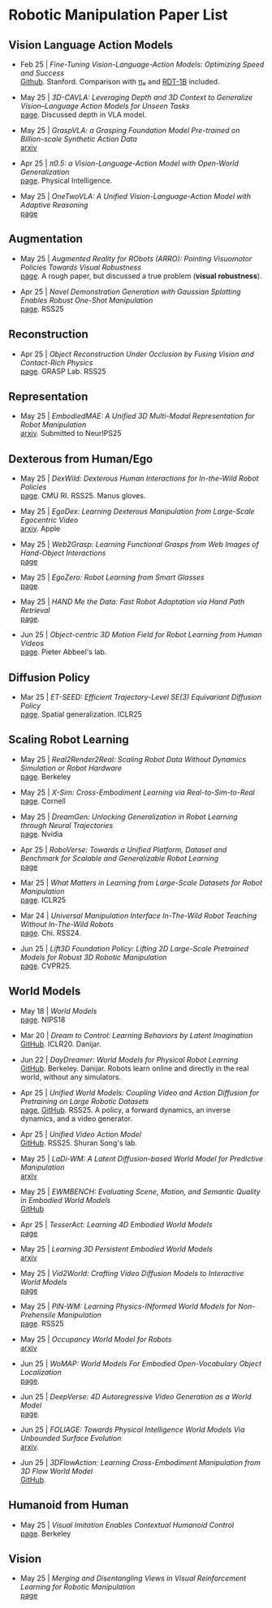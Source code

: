 # Robotic Manipulation Paper List

## Vision Language Action Models

- Feb 25 | *Fine-Tuning Vision-Language-Action Models: Optimizing Speed and Success*  
  [Github](https://github.com/moojink/openvla-oft?tab=readme-ov-file). Stanford. Comparison with [π₀](https://www.physicalintelligence.company/blog/pi0) and [RDT-1B](https://github.com/thu-ml/RoboticsDiffusionTransformer) included.

- May 25 | *3D-CAVLA: Leveraging Depth and 3D Context to Generalize Vision–Language Action Models for Unseen Tasks*  
  [page](https://3d-cavla.github.io/). Discussed depth in VLA model.

- May 25 | *GraspVLA: a Grasping Foundation Model Pre-trained on Billion-scale Synthetic Action Data*  
  [arxiv](https://arxiv.org/pdf/2505.03233)

- Apr 25 | *π0.5: a Vision-Language-Action Model with Open-World Generalization*  
  [page](https://www.pi.website/blog/pi05). Physical Intelligence.

- May 25 | *OneTwoVLA: A Unified Vision-Language-Action Model with Adaptive Reasoning*  
  [page](https://one-two-vla.github.io/)

## Augmentation

- May 25 | *Augmented Reality for RObots (ARRO): Pointing Visuomotor Policies Towards Visual Robustness*  
  [page](https://augmented-reality-for-robots.github.io/). A rough paper, but discussed a true problem (**visual robustness**).

- Apr 25 | *Novel Demonstration Generation with Gaussian Splatting Enables Robust One-Shot Manipulation*  
  [page](https://yangsizhe.github.io/robosplat/). RSS25

## Reconstruction

- Apr 25 | *Object Reconstruction Under Occlusion by Fusing Vision and Contact-Rich Physics*  
  [page](https://vysics-vision-and-physics.github.io/). GRASP Lab. RSS25

## Representation

- May 25 | *EmbodiedMAE: A Unified 3D Multi-Modal Representation for Robot Manipulation*  
  [arxiv](https://arxiv.org/pdf/2505.10105). Submitted to NeurIPS25

## Dexterous from Human/Ego

- May 25 | *DexWild: Dexterous Human Interactions for In-the-Wild Robot Policies*  
  [page](https://dexwild.github.io/). CMU RI. RSS25. Manus gloves.

- May 25 | *EgoDex: Learning Dexterous Manipulation from Large-Scale Egocentric Video*  
  [arxiv](https://arxiv.org/pdf/2505.11709). Apple

- May 25 | *Web2Grasp: Learning Functional Grasps from Web Images of Hand-Object Interactions*  
  [page](https://web2grasp.github.io/)

- May 25 | *EgoZero: Robot Learning from Smart Glasses*  
  [page](https://egozero-robot.github.io/).

- May 25 | *HAND Me the Data: Fast Robot Adaptation via Hand Path Retrieval*  
  [page](https://liralab.usc.edu/handretrieval/).

- Jun 25 | *Object-centric 3D Motion Field for Robot Learning from Human Videos*  
  [page](https://zhaohengyin.github.io/3DMF/). Pieter Abbeel's lab.

## Diffusion Policy

- Mar 25 | *ET-SEED: Efficient Trajectory-Level SE(3) Equivariant Diffusion Policy*  
  [page](https://et-seed.github.io/). Spatial generalization. ICLR25

## Scaling Robot Learning

- May 25 | *Real2Render2Real: Scaling Robot Data Without Dynamics Simulation or Robot Hardware*  
  [page](https://real2render2real.com/). Berkeley

- May 25 | *X-Sim: Cross-Embodiment Learning via Real-to-Sim-to-Real*  
  [page](https://portal-cornell.github.io/X-Sim/). Cornell

- May 25 | *DreamGen: Unlocking Generalization in Robot Learning through Neural Trajectories*  
  [page](https://research.nvidia.com/labs/gear/dreamgen/). Nvidia

- Apr 25 | *RoboVerse: Towards a Unified Platform, Dataset and Benchmark for Scalable and Generalizable Robot Learning*  
  [page](https://roboverseorg.github.io/)

- Mar 25 | *What Matters in Learning from Large-Scale Datasets for Robot Manipulation*  
  [page](https://robo-mimiclabs.github.io/pages/study.html). ICLR25

- Mar 24 | *Universal Manipulation Interface In-The-Wild Robot Teaching Without In-The-Wild Robots*  
  [page](https://umi-gripper.github.io/). Chi. RSS24.

- Jun 25 | *Lift3D Foundation Policy: Lifting 2D Large-Scale Pretrained Models for Robust 3D Robotic Manipulation*  
  [page](https://lift3d-web.github.io/). CVPR25.

## World Models

- May 18 | *World Models*  
  [page](https://worldmodels.github.io/). NIPS18

- Mar 20 | *Dream to Control: Learning Behaviors by Latent Imagination*  
  [GitHub](https://github.com/google-research/dreamer). ICLR20. Danijar.
  
- Jun 22 | *DayDreamer: World Models for Physical Robot Learning*  
  [GitHub](https://github.com/danijar/daydreamer). Berkeley. Danijar. Robots learn online and directly in the real world, without any simulators.

- Apr 25 | *Unified World Models: Coupling Video and Action Diffusion for Pretraining on Large Robotic Datasets*  
  [page](https://weirdlabuw.github.io/uwm/), [GitHub](https://github.com/WEIRDLabUW/unified-world-model). RSS25. A policy, a forward dynamics, an inverse dynamics, and a video generator.

- Apr 25 | *Unified Video Action Model*  
  [GitHub](https://github.com/ShuangLI59/unified_video_action). RSS25. Shuran Song's lab.

- May 25 | *LaDi-WM: A Latent Diffusion-based World Model for Predictive Manipulation*  
  [arxiv](https://arxiv.org/pdf/2505.11528)

- May 25 | *EWMBENCH: Evaluating Scene, Motion, and Semantic Quality in Embodied World Models*  
  [GitHub](https://github.com/AgibotTech/EWMBench)

- Apr 25 | *TesserAct: Learning 4D Embodied World Models*  
  [page](https://tesseractworld.github.io/)

- May 25 | *Learning 3D Persistent Embodied World Models*  
  [arxiv](https://arxiv.org/pdf/2505.05495)

- May 25 | *Vid2World: Crafting Video Diffusion Models to Interactive World Models*  
  [page](https://knightnemo.github.io/vid2world/)

- May 25 | *PIN-WM: Learning Physics-INformed World Models for Non-Prehensile Manipulation*  
  [page](https://pinwm.github.io/). RSS25

- May 25 | *Occupancy World Model for Robots*  
  [arxiv](https://arxiv.org/pdf/2505.05512)

- Jun 25 | *WoMAP: World Models For Embodied Open-Vocabulary Object Localization*  
  [page](https://robot-womap.github.io/).

- Jun 25 | *DeepVerse: 4D Autoregressive Video Generation as a World Model*  
  [page](https://sotamak1r.github.io/deepverse/).

- Jun 25 | *FOLIAGE: Towards Physical Intelligence World Models Via Unbounded Surface Evolution*  
  [arxiv](https://arxiv.org/pdf/2506.03173).

- Jun 25 | *3DFlowAction: Learning Cross-Embodiment Manipulation from 3D Flow World Model*  
  [GitHub](https://github.com/Hoyyyaard/3DFlowAction/).

## Humanoid from Human

- May 25 | *Visual Imitation Enables Contextual Humanoid Control*  
  [page](https://www.videomimic.net/). Berkeley

## Vision

- May 25 | *Merging and Disentangling Views in Visual Reinforcement Learning for Robotic Manipulation*  
  [page](https://aalmuzairee.github.io/mad/)
